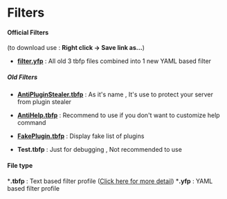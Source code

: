 # Filters #

#### Official Filters ####

(to download use : **Right click -> Save link as...**)


- [**filter.yfp**](https://raw.githubusercontent.com/UnnamedCheese/OpenFilter/master/filter/filter.yfp) : All old 3 tbfp files combined into 1 new YAML based filter

##### Old Filters #####

- [**AntiPluginStealer.tbfp**](https://raw.githubusercontent.com/UnnamedCheese/OpenFilter/master/filter/AntiHelp.tbfp) : As it's name , It's use to protect your server from plugin stealer
- [**AntiHelp.tbfp**](https://raw.githubusercontent.com/UnnamedCheese/OpenFilter/master/filter/AntiHelp.tbfp) : Recommend to use if you don't want to customize help command
- [**FakePlugin.tbfp**](https://raw.githubusercontent.com/UnnamedCheese/OpenFilter/master/filter/FakePlugin.tbfp) : Display fake list of plugins


- **Test.tbfp** : Just for debugging , Not recommended to use




#### File type ####

***.tbfp**  : Text based filter profile ([Click here for more detail](https://github.com/UnnamedCheese/OpenFilter/wiki/Text-Based-Filter-Profile---TBFP))
***.yfp**  : YAML based filter profile
